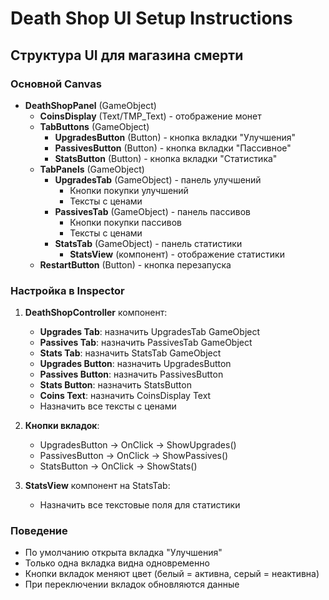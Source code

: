 # Death Shop UI Setup Instructions

## Структура UI для магазина смерти

### Основной Canvas
- **DeathShopPanel** (GameObject)
  - **CoinsDisplay** (Text/TMP_Text) - отображение монет
  - **TabButtons** (GameObject)
    - **UpgradesButton** (Button) - кнопка вкладки "Улучшения"
    - **PassivesButton** (Button) - кнопка вкладки "Пассивное"
    - **StatsButton** (Button) - кнопка вкладки "Статистика"
  - **TabPanels** (GameObject)
    - **UpgradesTab** (GameObject) - панель улучшений
      - Кнопки покупки улучшений
      - Тексты с ценами
    - **PassivesTab** (GameObject) - панель пассивов
      - Кнопки покупки пассивов
      - Тексты с ценами
    - **StatsTab** (GameObject) - панель статистики
      - **StatsView** (компонент) - отображение статистики
  - **RestartButton** (Button) - кнопка перезапуска

### Настройка в Inspector

1. **DeathShopController** компонент:
   - **Upgrades Tab**: назначить UpgradesTab GameObject
   - **Passives Tab**: назначить PassivesTab GameObject
   - **Stats Tab**: назначить StatsTab GameObject
   - **Upgrades Button**: назначить UpgradesButton
   - **Passives Button**: назначить PassivesButton
   - **Stats Button**: назначить StatsButton
   - **Coins Text**: назначить CoinsDisplay Text
   - Назначить все тексты с ценами

2. **Кнопки вкладок**:
   - UpgradesButton → OnClick → ShowUpgrades()
   - PassivesButton → OnClick → ShowPassives()
   - StatsButton → OnClick → ShowStats()

3. **StatsView** компонент на StatsTab:
   - Назначить все текстовые поля для статистики

### Поведение
- По умолчанию открыта вкладка "Улучшения"
- Только одна вкладка видна одновременно
- Кнопки вкладок меняют цвет (белый = активна, серый = неактивна)
- При переключении вкладок обновляются данные

